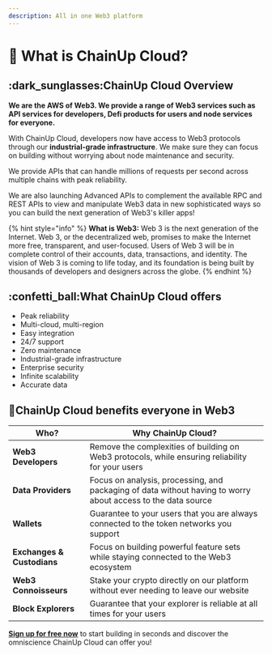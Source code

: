 ```yaml
---
description: All in one Web3 platform
---
```


# 🔎 What is ChainUp Cloud?

## :dark\_sunglasses:ChainUp Cloud Overview

**We are the AWS of Web3. We provide a range of Web3 services such as API services for developers, Defi products for users and node services for everyone.**

With ChainUp Cloud, developers now have access to Web3 protocols through our **industrial-grade infrastructure**. We make sure they can focus on building without worrying about node maintenance and security.

We provide APIs that can handle millions of requests per second across multiple chains with peak reliability.

We are also launching Advanced APIs to complement the available RPC and REST APIs to view and manipulate Web3 data in new sophisticated ways so you can build the next generation of Web3's killer apps!

{% hint style="info" %}
**What is Web3:** Web 3 is the next generation of the Internet. Web 3, or the decentralized web, promises to make the Internet more free, transparent, and user-focused. Users of Web 3 will be in complete control of their accounts, data, transactions, and identity. The vision of Web 3 is coming to life today, and its foundation is being built by thousands of developers and designers across the globe.
{% endhint %}

## :confetti\_ball:What ChainUp Cloud offers

* Peak reliability
* Multi-cloud, multi-region
* Easy integration
* 24/7 support
* Zero maintenance
* Industrial-grade infrastructure
* Enterprise security
* Infinite scalability
* Accurate data

## :gift:ChainUp Cloud **benefits everyone in Web3**

| Who?                       | Why ChainUp Cloud?                                                                                           |
| -------------------------- | ------------------------------------------------------------------------------------------------------------ |
| **Web3 Developers**        | Remove the complexities of building on Web3 protocols, while ensuring reliability for your users             |
| **Data Providers**         | Focus on analysis, processing, and packaging of data without having to worry about access to the data source |
| **Wallets**                | Guarantee to your users that you are always connected to the token networks you support                      |
| **Exchanges & Custodians** | Focus on building powerful feature sets while staying connected to the Web3 ecosystem                        |
| **Web3 Connoisseurs**      | Stake your crypto directly on our platform without ever needing to leave our website                         |
| **Block Explorers**        | Guarantee that your explorer is reliable at all times for your users                                         |

[**Sign up for free now**](https://cloud.chainup.com/app/register) to start building in seconds and discover the omniscience ChainUp Cloud can offer you!

